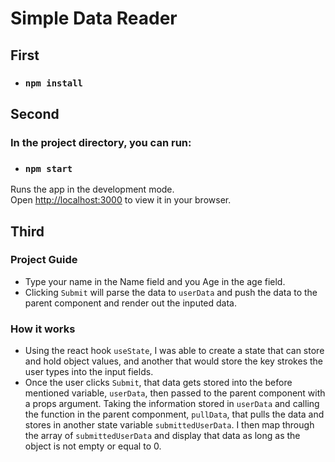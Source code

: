 # Simple Data Reader

## First

- ### `npm install`

## Second

### In the project directory, you can run:

- ### `npm start`

Runs the app in the development mode.\
Open [http://localhost:3000](http://localhost:3000) to view it in your browser.
<br />

## Third

### Project Guide

- Type your name in the Name field and you Age in the age field.
- Clicking `Submit` will parse the data to `userData` and push the data to the parent component and render out the inputed data.

### How it works

- Using the react hook `useState`, I was able to create a state that can store and hold object values, and another that would store the key strokes the user types into the input fields.
- Once the user clicks `Submit`, that data gets stored into the before mentioned variable, `userData`, then passed to the parent component with a props argument. Taking the information stored in `userData` and calling the function in the parent componment, `pullData`, that pulls the data and stores in another state variable `submittedUserData`. I then map through the array of `submittedUserData` and display that data as long as the object is not empty or equal to 0.
